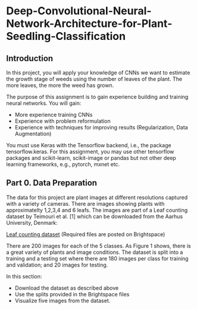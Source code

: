 # Deep-Convolutional-Neural-Network-Architecture-for-Plant-Seedling-Classification
## Introduction
In this project, you will apply your knowledge of CNNs we want to estimate the growth stage of weeds using the number of leaves of the plant. The more leaves, the more the weed has grown.

The purpose of this assignment is to gain experience building and training neural networks. You will gain:
- More experience training CNNs
- Experience with problem reformulation
- Experience with techniques for improving results (Regularization, Data Augmentation)

You must use Keras with the Tensorflow backend, i.e., the package tensorflow.keras. For this assignment, you may use other tensorflow packages and scikit-learn, scikit-image or pandas but not other deep learning frameworks, e.g., pytorch, mxnet etc.
## Part 0. Data Preparation

The data for this project are plant images at different resolutions captured with a variety of cameras. There are images showing plants with approximatelty 1,2,3,4 and 6 leafs. The images are part of a Leaf counting dataset by Teimouri et al. [1] which can be downloaded from the Aarhus University, Denmark:

<a href="https://vision.eng.au.dk/leaf-counting-dataset/">Leaf counting dataset</a> (Required files are posted on Brightspace)

There are 200 images for each of the 5 classes. As Figure 1 shows, there is a great variety of plants and image conditions. The dataset is split into a training and a testing set where there are 180 images per class for training and validation; and 20 images for testing.




In this section:
<ul>
<li>Download the dataset as described above</li>
<li>Use the splits provided in the Brightspace files</li>
<li>Visualize five images from the dataset.</li>
</ul>
